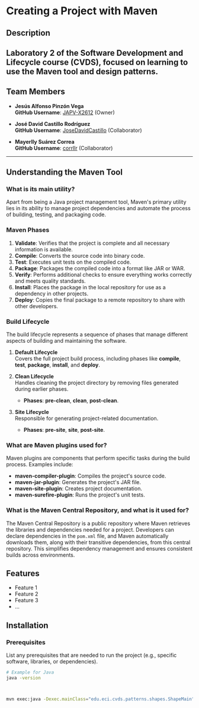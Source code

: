 # Creating a Project with Maven

## Description

Laboratory 2 of the **Software Development and Lifecycle course (CVDS)**, focused on learning to use the **Maven tool** and **design patterns**.
---
## **Team Members**  

- **Jesús Alfonso Pinzón Vega**  
  **GitHub Username**: [JAPV-X2612](https://github.com/JAPV-X2612) (Owner)  

- **José David Castillo Rodríguez**  
  **GitHub Username**: [JoseDavidCastillo](https://github.com/JoseDavidCastillo) (Collaborator)  

- **Mayerlly Suárez Correa**  
  **GitHub Username**: [corrllr](https://github.com/corrllr) (Collaborator)  

---

## **Understanding the Maven Tool**  

### **What is its main utility?**  
Apart from being a Java project management tool, Maven's primary utility lies in its ability to manage project dependencies and automate the process of building, testing, and packaging code.  

### **Maven Phases**  

1. **Validate**: Verifies that the project is complete and all necessary information is available.  
2. **Compile**: Converts the source code into binary code.  
3. **Test**: Executes unit tests on the compiled code.  
4. **Package**: Packages the compiled code into a format like JAR or WAR.  
5. **Verify**: Performs additional checks to ensure everything works correctly and meets quality standards.  
6. **Install**: Places the package in the local repository for use as a dependency in other projects.  
7. **Deploy**: Copies the final package to a remote repository to share with other developers.  

### **Build Lifecycle**  

The build lifecycle represents a sequence of phases that manage different aspects of building and maintaining the software.  

1. **Default Lifecycle**  
   Covers the full project build process, including phases like **compile**, **test**, **package**, **install**, and **deploy**.  

2. **Clean Lifecycle**  
   Handles cleaning the project directory by removing files generated during earlier phases.  
   - **Phases**: **pre-clean**, **clean**, **post-clean**.  

3. **Site Lifecycle**  
   Responsible for generating project-related documentation.  
   - **Phases**: **pre-site**, **site**, **post-site**.  

### **What are Maven plugins used for?**  

Maven plugins are components that perform specific tasks during the build process. Examples include:  

- **maven-compiler-plugin**: Compiles the project's source code.  
- **maven-jar-plugin**: Generates the project's JAR file.  
- **maven-site-plugin**: Creates project documentation.  
- **maven-surefire-plugin**: Runs the project's unit tests.  

### **What is the Maven Central Repository, and what is it used for?**  

The Maven Central Repository is a public repository where Maven retrieves the libraries and dependencies needed for a project. Developers can declare dependencies in the `pom.xml` file, and Maven automatically downloads them, along with their transitive dependencies, from this central repository. This simplifies dependency management and ensures consistent builds across environments.




## Features

- Feature 1
- Feature 2
- Feature 3
- ...

## Installation

### Prerequisites

List any prerequisites that are needed to run the project (e.g., specific software, libraries, or dependencies).

```bash
# Example for Java
java -version



mvn exec:java -Dexec.mainClass="edu.eci.cvds.patterns.shapes.ShapeMain" -Dexec.args="Hexagon"
